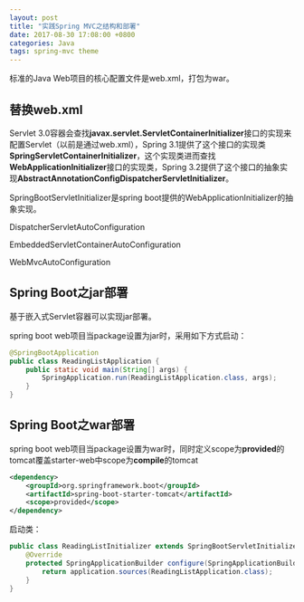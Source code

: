 ```yaml
---
layout: post
title: "实践Spring MVC之结构和部署"
date: 2017-08-30 17:08:00 +0800
categories: Java
tags: spring-mvc theme
---
```


标准的Java Web项目的核心配置文件是web.xml，打包为war。

## 替换web.xml

Servlet 3.0容器会查找**javax.servlet.ServletContainerInitializer**接口的实现来配置Servlet（以前是通过web.xml），Spring 3.1提供了这个接口的实现类**SpringServletContainerInitializer**，这个实现类进而查找**WebApplicationInitializer**接口的实现类，Spring 3.2提供了这个接口的抽象实现**AbstractAnnotationConfigDispatcherServletInitializer**。

SpringBootServletInitializer是spring boot提供的WebApplicationInitializer的抽象实现。

DispatcherServletAutoConfiguration

EmbeddedServletContainerAutoConfiguration

WebMvcAutoConfiguration

## Spring Boot之jar部署

基于嵌入式Servlet容器可以实现jar部署。

spring boot web项目当package设置为jar时，采用如下方式启动：

```java
@SpringBootApplication
public class ReadingListApplication {
	public static void main(String[] args) {
		SpringApplication.run(ReadingListApplication.class, args);
	}
}
```

## Spring Boot之war部署

spring boot web项目当package设置为war时，同时定义scope为**provided**的tomcat覆盖starter-web中scope为**compile**的tomcat

```XML
<dependency>
	<groupId>org.springframework.boot</groupId>
	<artifactId>spring-boot-starter-tomcat</artifactId>
  	<scope>provided</scope>
</dependency>
```
启动类：
```java
public class ReadingListInitializer extends SpringBootServletInitializer {
	@Override
   	protected SpringApplicationBuilder configure(SpringApplicationBuilder application) {
      	return application.sources(ReadingListApplication.class);
   	}
}
```

